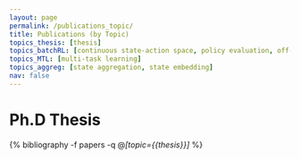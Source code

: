 ```yaml
---
layout: page
permalink: /publications_topic/
title: Publications (by Topic)
topics_thesis: [thesis]
topics_batchRL: [continuous state-action space, policy evaluation, off-line reinforcement learning]
topics_MTL: [multi-task learning]
topics_aggreg: [state aggregation, state embedding]
nav: false
---
```


<div class="publications">

<h1>Ph.D Thesis</h1>

{% bibliography -f papers -q @*[topic={{thesis}}]* %}

</div>
